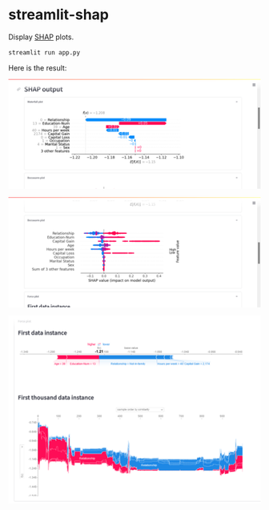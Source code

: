 # streamlit-shap

Display [SHAP](https://github.com/slundberg/shap) plots.

```sh
streamlit run app.py
```

Here is the result:

![shap-waterfall-plot](./img/shap-waterfall-plot.png)

![shap-beeswarm-plot](./img/shap-beeswarm-plot.png)

![shap-force-plot](./img/shap-force-plot.png)
